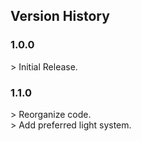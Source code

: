 ## Version History

### 1.0.0
\> Initial Release.

### 1.1.0
\> Reorganize code.<br>
\> Add preferred light system.

